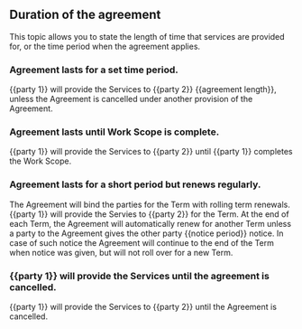 ## Duration of the agreement

This topic allows you to state the length of time that services are provided for, or the time period when the agreement applies. 

### Agreement lasts for a set time period.

{{party 1}} will provide the Services to {{party 2}} {{agreement length}}, unless the Agreement is cancelled under another provision of the Agreement.

### Agreement lasts until Work Scope is complete.

{{party 1}} will provide the Services to {{party 2}} until {{party 1}} completes the Work Scope.

### Agreement lasts for a short period but renews regularly.

The Agreement will bind the parties for the Term with rolling term renewals. {{party 1}} will provide the Servies to {{party 2}} for the Term. At the end of each Term, the Agreement will automatically renew for another Term unless a party to the Agreement gives the other party {{notice period}} notice. In case of such notice the Agreement will continue to the end of the Term when notice was given, but will not roll over for a new Term.

### {{party 1}} will provide the Services until the agreement is cancelled.

{{party 1}} will provide the Services to {{party 2}} until the Agreement is cancelled.

